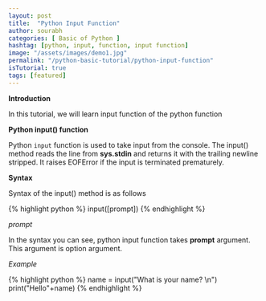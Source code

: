 ```yaml
---
layout: post
title:  "Python Input Function"
author: sourabh
categories: [ Basic of Python ]
hashtag: [python, input, function, input function]
image: "/assets/images/demo1.jpg"
permalink: "/python-basic-tutorial/python-input-function"
isTutorial: true
tags: [featured]
---
```


**Introduction**

In this tutorial, we will learn input function of the python function

**Python input() function**

Python `input` function is used to take input from the console. The input() method reads the line from **sys.stdin** and returns it with the trailing newline stripped. It raises EOFError if the input is terminated prematurely.

**Syntax**

Syntax of the input() method is as follows

{% highlight python %} 
input([prompt])
{% endhighlight %}

*prompt*

In the syntax you can see, python input function takes **prompt** argument. This argument is option argument.

*Example*

{% highlight python %} 
name = input("What is your name? \n")
print("Hello"+name)
{% endhighlight %}
